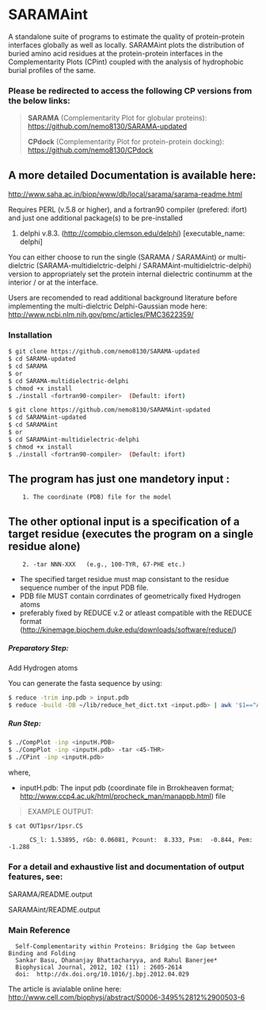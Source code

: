 # SARAMAint

A standalone suite of programs to estimate the quality of protein-protein interfaces globally as well as locally. 
SARAMAint plots the distribution of buried amino acid residues at the protein-protein interfaces in the Complementarity Plots (CPint) coupled with the analysis of hydrophobic burial profiles of the same. 


### Please be redirected to access the following CP versions from the below links:
> **SARAMA** (Complementarity Plot for globular proteins): https://github.com/nemo8130/SARAMA-updated
> 
> **CPdock** (Complementarity Plot for protein-protein docking): https://github.com/nemo8130/CPdock


## A more detailed Documentation is available here: 
http://www.saha.ac.in/biop/www/db/local/sarama/sarama-readme.html

Requires PERL (v.5.8 or higher), and a fortran90 compiler (prefered: ifort)
and just one additional package(s) to be pre-installed

1. delphi v.8.3. (http://compbio.clemson.edu/delphi) [executable_name: delphi]

You can either choose to run the single (SARAMA / SARAMAint) or multi-dielctric (SARAMA-multidielctric-delphi / SARAMAint-multidielctric-delphi) version
to appropriately set the protein internal dielectric continumm at the interior / or at the interface.

Users are recomended to read additional background literature before implementing the multi-dielctric Delphi-Gaussian mode here: 
http://www.ncbi.nlm.nih.gov/pmc/articles/PMC3622359/


### Installation

```sh
$ git clone https://github.com/nemo8130/SARAMA-updated
$ cd SARAMA-updated
$ cd SARAMA
$ or
$ cd SARAMA-multidielectric-delphi
$ chmod +x install
$ ./install <fortran90-compiler>  (Default: ifort)
```

```sh
$ git clone https://github.com/nemo8130/SARAMAint-updated
$ cd SARAMAint-updated
$ cd SARAMAint
$ or
$ cd SARAMAint-multidielectric-delphi
$ chmod +x install
$ ./install <fortran90-compiler>  (Default: ifort)
```


## The program has just one mandetory input :

        1. The coordinate (PDB) file for the model

## The other optional input is a specification of a target residue (executes the program on a single residue alone)

        2. -tar NNN-XXX   (e.g., 100-TYR, 67-PHE etc.)

- The specified target residue must map consistant to the residue sequence number of the input PDB file. 
- PDB file MUST contain corrdinates of geometrically fixed Hydrogen atoms 
- preferably fixed by REDUCE v.2 or atleast compatible with the REDUCE format 
  (http://kinemage.biochem.duke.edu/downloads/software/reduce/)


##### Preparatory Step: 

Add Hydrogen atoms

You can generate the fasta sequence by using:
```sh
$ reduce -trim inp.pdb > input.pdb 
$ reduce -build -DB ~/lib/reduce_het_dict.txt <input.pdb> | awk '$1=="ATOM" || $1=="HETATM"'  >  inputH.pdb
```

##### Run Step: 
```sh
$ ./CompPlot -inp <inputH.PDB> 
$ ./CompPlot -inp <inputH.pdb> -tar <45-THR>
$ ./CPint -inp <inputH.pdb>
```
where,
- inputH.pdb: The input pdb (coordinate file in Brrokheaven format; http://www.ccp4.ac.uk/html/procheck_man/manappb.html) file

> EXAMPLE OUTPUT: 
```sh 
$ cat OUT1psr/1psr.CS
```
> 
          CS_l: 1.53895, rGb: 0.06081, Pcount:  8.333, Psm:  -0.844, Pem:  -1.288
> 

### For a detail and exhaustive list and documentation of output features, see: 

>
 SARAMA/README.output
>
 SARAMAint/README.output
>

### Main Reference

      Self-Complementarity within Proteins: Bridging the Gap between Binding and Folding
      Sankar Basu, Dhananjay Bhattacharyya, and Rahul Banerjee*
      Biophysical Journal, 2012, 102 (11) : 2605-2614 
      doi:  http://dx.doi.org/10.1016/j.bpj.2012.04.029

The article is avialable online here: http://www.cell.com/biophysj/abstract/S0006-3495%2812%2900503-6









